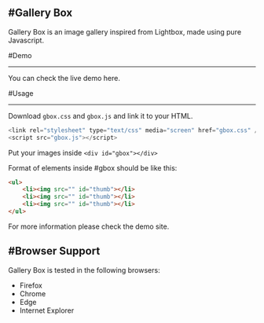 #Gallery Box
------------

Gallery Box is an image gallery inspired from Lightbox, made using pure Javascript.

#Demo

------------
You can check the live demo here.

#Usage

------------
Download `gbox.css` and `gbox.js` and link it to your HTML.
```javascript
<link rel="stylesheet" type="text/css" media="screen" href="gbox.css" />
<script src="gbox.js"></script>
```
Put your images inside `<div id="gbox"></div>`

Format of elements inside #gbox should be like this:

```html
<ul>
	<li><img src="" id="thumb"></li>
	<li><img src="" id="thumb"></li>
	<li><img src="" id="thumb"></li>
</ul>
```
For more information please check the demo site.

#Browser Support
------------
Gallery Box is tested in the following browsers:
- Firefox
- Chrome
- Edge
- Internet Explorer
